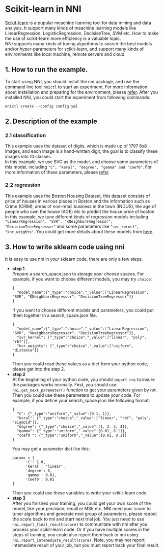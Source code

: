 # Scikit-learn in NNI
[Scikit-learn](https://github.com/scikit-learn/scikit-learn) is a pupular meachine learning tool for data mining and data analysis. It support many kinds of meachine learning models like LinearRegression, LogisticRegression, DecisionTree, SVM etc. How to make the use of scikit-learn more efficiency is a valuable topic.  
NNI supports many kinds of tuning algorithms to search the best models and/or hyper-parameters for scikit-learn, and support many kinds of environments like local machine, remote servers and cloud.
 
## 1. How to run the example.
To start using NNI, you should install the nni package, and use the command line tool `nnictl` to start an experiment. For more information about installation and preparing for the environment,  please [refer](../../../docs/GetStarted.md).
After you installed NNI, you could start the experiment from following commands:
```
nnictl create --config config.yml
```

## 2. Description of the example


### 2.1 classification
This example uses the dataset of digits, which is made up of 1797 8x8 images, and each image is a hand-written digit, the goal is to classify these images into 10 classes.  
In this example, we use SVC as the model, and choose some parameters of this model, including `"C", "keral", "degree", "gamma" and "coef0"`. For more information of these parameters, please [refer](https://scikit-learn.org/stable/modules/generated/sklearn.svm.SVC.html).


### 2.2 regression
This example uses the Boston Housing Dataset, this dataset consists of price of houses in various places in Boston and the information such as Crime (CRIM), areas of non-retail business in the town (INDUS), the age of people who own the house (AGE) etc to predict the house price of boston.
In this example, we tune different kinds of regression models including `"LinearRegression", "SVR", "KNeighborsRegressor", "DecisionTreeRegressor"` and some parameters like `"svr_kernel", "knr_weights"`. You could get more details about these models from [here](https://scikit-learn.org/stable/supervised_learning.html#supervised-learning).

## 3. How to write sklearn code using nni
It is easy to use nni in your sklearn code, there are only a few steps.
* __step 1__  
  Prepare a search_space.json to storage your choose spaces. 
  For example, if you want to choose different models, you may try `choice`:
  ```
  {
    "model_name":{"_type":"choice","_value":["LinearRegression", "SVR", "KNeighborsRegressor", "DecisionTreeRegressor"]}
  }
  ```
  If you want to choose different models and parameters, you could put them together in a search_space.json file.
  ```
  {
    "model_name":{"_type":"choice","_value":["LinearRegression", "SVR", "KNeighborsRegressor", "DecisionTreeRegressor"]},
    "svr_kernel": {"_type":"choice","_value":["linear", "poly", "rbf"]},
    "knr_weights": {"_type":"choice","_value":["uniform", "distance"]}
  }
  ```
  Then you could read these values as a dict from your python code, please get into the step 2.
* __step 2__  
  At the beginning of your python code, you should `import nni` to insure the packages works normally.
  First, you should use `nni.get_next_parameter()` function to get your parameters given by nni. Then you could use these parameters to update your code.
  For example, if you define your search_space.json like following format:
  ```
  {
    "C": {"_type":"uniform","_value":[0.1, 1]},
    "keral": {"_type":"choice","_value":["linear", "rbf", "poly", "sigmoid"]},
    "degree": {"_type":"choice","_value":[1, 2, 3, 4]},
    "gamma": {"_type":"uniform","_value":[0.01, 0.1]},
    "coef0 ": {"_type":"uniform","_value":[0.01, 0.1]}
  }
  ```
  You may get a parameter dict like this:
  ```
  params = {
        'C': 1.0,
        'keral': 'linear',
        'degree': 3,
        'gamma': 0.01,
        'coef0': 0.01
  }
  ```
  Then you could use these variables to write your scikit-learn code.
* __step 3__  
  After you finished your training, you could get your own score of the model, like your percision, recall or MSE etc. NNI need your score to tuner algorithms and generate next group of parameters, please repoet the score back to nni and start next trial job. You just need to use `nni.report_final_result(score)` to communitate with nni after you process your scikit-learn code. Or if you have multiple scores in the steps of training, you could also report them back to nni using `nni.report_intemediate_result(score)`. Note, you may not report intemediate result of your job, but you must report back your final result.
